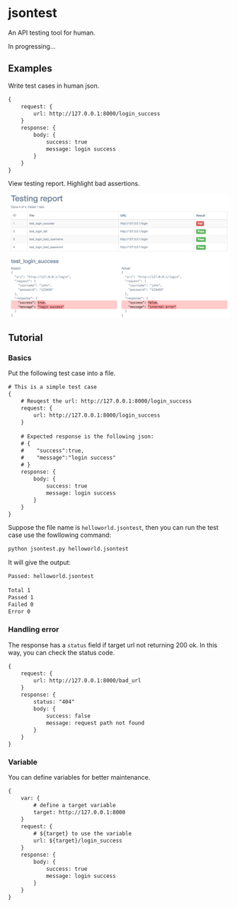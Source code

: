 # jsontest

An API testing tool for human.

In progressing...

## Examples

Write test cases in human json.

``` hjson
{
    request: {
        url: http://127.0.0.1:8000/login_success
    }
    response: {
        body: {
            success: true
            message: login success
        }
    }
}
```

View testing report. Highlight bad assertions.

<img src="doc/view_report.png"/>

## Tutorial

### Basics

Put the following test case into a file.

``` hjson
# This is a simple test case
{
    # Reuqest the url: http://127.0.0.1:8000/login_success
    request: {
        url: http://127.0.0.1:8000/login_success
    }

    # Expected response is the following json:
    # {
    #    "success":true,
    #    "message":"login success"
    # }
    response: {
        body: {
            success: true
            message: login success
        }
    }
}
```

Suppose the file name is `helloworld.jsontest`, then you can run the test case use
the fowllowing command:

``` bash
python jsontest.py helloworld.jsontest
```

It will give the output:

``` plain
Passed: helloworld.jsontest

Total 1
Passed 1
Failed 0
Error 0
```

### Handling error

The response has a `status` field if target url not returning 200 ok.
In this way, you can check the status code.

``` hjson
{
    request: {
        url: http://127.0.0.1:8000/bad_url
    }
    response: {
        status: "404"
        body: {
            success: false
            message: request path not found
        }
    }
}
```

### Variable

You can define variables for better maintenance.

``` hjson
{
    var: {
        # define a target variable
        target: http://127.0.0.1:8000
    }
    request: {
        # ${target} to use the variable
        url: ${target}/login_success
    }
    response: {
        body: {
            success: true
            message: login success
        }
    }
}
```
